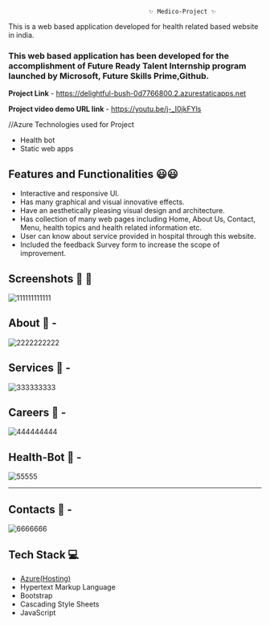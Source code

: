                                            ✨ Medico-Project ✨

This is a web based application developed for health related based website in india.

### This web based application has been developed for the accomplishment of Future Ready Talent Internship program launched by Microsoft, Future Skills Prime,Github.


**Project Link** -   https://delightful-bush-0d7766800.2.azurestaticapps.net

**Project video demo URL link**  -   https://youtu.be/j-_I0jkFYls

//Azure Technologies used for Project
- Health bot
- Static web apps

## Features and Functionalities 😃😃 ##

- Interactive and responsive UI.
- Has many graphical and visual innovative effects.
- Have an aesthetically pleasing visual design and architecture.
- Has collection of many web pages including Home, About Us, Contact, Menu, health topics and health related information etc.
- User can know about service provided in hospital through this website.
- Included the feedback Survey form to increase the scope of improvement.

## Screenshots 📸 📸 

![111111111111](https://user-images.githubusercontent.com/111400941/214339189-95283d65-cc89-4a42-a2cc-ef8bd896c876.PNG)

## **About** 📸  -

![2222222222](https://user-images.githubusercontent.com/111400941/214339275-81d7aec7-bd67-470e-84dc-aeeee022816c.PNG)

## **Services** 📸 -

![333333333](https://user-images.githubusercontent.com/111400941/214339313-02756f91-68ee-40d6-bf6d-60913141f365.PNG)


## Careers 📸 -

![444444444](https://user-images.githubusercontent.com/111400941/214339517-e9f44e74-8bf6-4689-aed3-db697d428f96.PNG)


## **Health-Bot** 📸 -

![55555](https://user-images.githubusercontent.com/111400941/214339573-b06d37e8-be21-455e-af92-1cc6612ded10.PNG)

-----




## **Contacts** 📸 -

![6666666](https://user-images.githubusercontent.com/111400941/214339691-c6190424-5a01-4a74-87b6-12fd4873f50b.PNG)


## Tech Stack 💻 ##

- [Azure(Hosting)](https://azure.microsoft.com/en-in/features/azure-portal/)
- Hypertext Markup Language
- Bootstrap
- Cascading Style Sheets
- JavaScript
